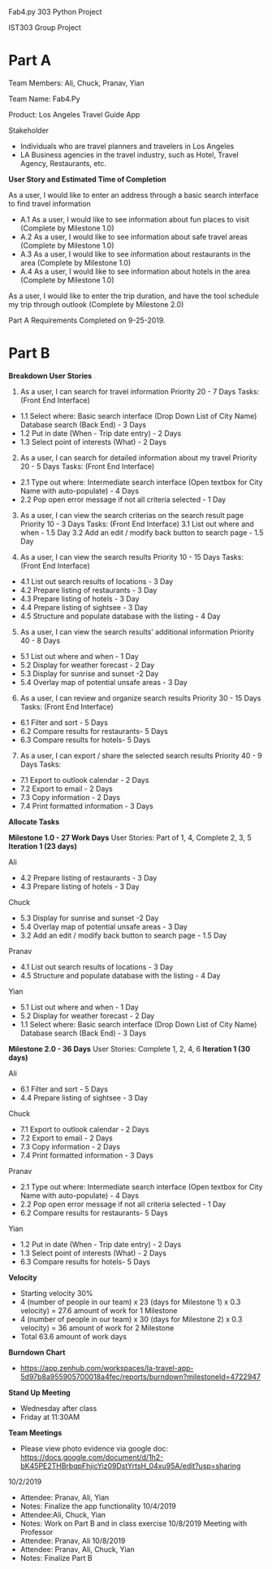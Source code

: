 Fab4.py
303 Python Project

IST303 Group Project
# Part A

Team Members: 
Ali, Chuck, Pranav, Yian

Team Name: 
Fab4.Py

Product: 
Los Angeles Travel Guide App

Stakeholder
* Individuals who are travel planners and travelers in Los Angeles
* LA Business agencies in the travel industry, such as Hotel, Travel Agency, Restaurants, etc.


**User Story and Estimated Time of Completion**

As a user, I would like to enter an  address through a basic search interface to find travel information 
* A.1 As a user, I would like to see information about fun places to visit (Complete by Milestone 1.0)
* A.2 As a user, I would like to see information about safe travel areas (Complete by Milestone 1.0)
* A.3 As a user, I would like to see information about restaurants in the area (Complete by Milestone 1.0)
* A.4 As a user, I would like to see information about hotels in the area (Complete by Milestone 1.0)

As a user, I would like to enter the trip duration, and have the tool schedule my trip through outlook (Complete by Milestone 2.0)

Part A Requirements Completed on 9-25-2019.

# Part B
**Breakdown User Stories**
1) As a user, I can search for travel information
Priority 20 - 7 Days
Tasks: (Front End Interface)
- 1.1 Select where: Basic search interface (Drop Down List of City Name) 
Database search (Back End) - 3 Days
- 1.2 Put in date (When - Trip date entry) - 2 Days
- 1.3 Select point of interests (What) - 2 Days

2) As a user, I can search for detailed information about my travel
Priority 20 - 5 Days
Tasks: (Front End Interface)
- 2.1 Type out where: Intermediate search interface (Open textbox for City Name with auto-populate) - 4 Days
- 2.2 Pop open error message if not all criteria selected - 1 Day

3)  As a user, I can view the search criterias on the search result page
Priority 10 - 3 Days
Tasks: (Front End Interface)
3.1 List out where and when - 1.5 Day
3.2  Add an edit / modify back button to search page - 1.5 Day

4) As a user, I can view the search results
Priority 10 - 15 Days
Tasks: (Front End Interface)
- 4.1 List out search results of locations - 3 Day
- 4.2 Prepare listing of restaurants - 3 Day
- 4.3 Prepare listing of hotels - 3 Day
- 4.4 Prepare listing of sightsee - 3 Day
- 4.5 Structure and populate database with the listing - 4 Day

5) As a user, I can view the search results’ additional information
Priority 40 - 8 Days
- 5.1 List out where and when - 1 Day
- 5.2 Display for weather forecast - 2 Day
- 5.3 Display for sunrise and sunset -2 Day
- 5.4 Overlay map of potential unsafe areas - 3 Day


6) As a user, I can review and organize search results
Priority 30 - 15 Days
Tasks: (Front End Interface)
- 6.1 Filter and sort - 5 Days
- 6.2 Compare results for restaurants- 5 Days
- 6.3 Compare results for hotels- 5 Days


7) As a user, I can export / share the selected search results
Priority 40 - 9 Days
Tasks: 
- 7.1 Export to outlook calendar - 2 Days
- 7.2 Export to email - 2 Days
- 7.3 Copy information - 2 Days
- 7.4 Print formatted information - 3 Days

**Allocate Tasks**

**Milestone 1.0 - 27 Work Days**
User Stories: Part of 1, 4, Complete 2, 3, 5
**Iteration 1 (23  days)**


Ali

- 4.2 Prepare listing of restaurants - 3 Day
- 4.3 Prepare listing of hotels - 3 Day


Chuck

- 5.3 Display for sunrise and sunset -2 Day
- 5.4 Overlay map of potential unsafe areas - 3 Day
- 3.2  Add an edit / modify back button to search page - 1.5 Day


Pranav

- 4.1 List out search results of locations - 3 Day
- 4.5 Structure and populate database with the listing - 4 Day


Yian

- 5.1 List out where and when - 1 Day
- 5.2 Display for weather forecast - 2 Day
- 1.1 Select where: Basic search interface (Drop Down List of City Name) 
Database search (Back End) - 3 Days


**Milestone 2.0 - 36 Days**
User Stories: Complete 1, 2, 4, 6
**Iteration 1 (30  days)**


Ali

- 6.1 Filter and sort - 5 Days
- 4.4 Prepare listing of sightsee - 3 Day


Chuck

- 7.1 Export to outlook calendar - 2 Days
- 7.2 Export to email - 2 Days
- 7.3 Copy information - 2 Days
- 7.4 Print formatted information - 3 Days


Pranav

- 2.1 Type out where: Intermediate search interface (Open textbox for City Name with auto-populate) - 4 Days
- 2.2 Pop open error message if not all criteria selected - 1 Day
- 6.2 Compare results for restaurants- 5 Days


Yian

- 1.2 Put in date (When - Trip date entry) - 2 Days
- 1.3 Select point of interests (What) - 2 Days
- 6.3 Compare results for hotels- 5 Days


**Velocity**

- Starting velocity 30%
- 4 (number of people in our team) x 23 (days for Milestone 1) x 0.3 velocity) = 27.6 amount of work for 1 Milestone
- 4 (number of people in our team) x 30 (days for Milestone 2) x 0.3 velocity) = 36 amount of work for 2 Milestone
- Total 63.6 amount of work days


**Burndown Chart**
- https://app.zenhub.com/workspaces/la-travel-app-5d97b8a955905700018a4fec/reports/burndown?milestoneId=4722947

**Stand Up Meeting**
- Wednesday after class
- Friday at 11:30AM


**Team Meetings** 
- Please view photo evidence via google doc: https://docs.google.com/document/d/1h2-bK45PE2THBrbqpFhjicYiz09DstYrtsH_04xu95A/edit?usp=sharing

10/2/2019 
- Attendee: Pranav, Ali, Yian
- Notes: Finalize the app functionality
10/4/2019
- Attendee:Ali, Chuck, Yian
- Notes:  Work on Part B and in class exercise
10/8/2019 Meeting with Professor
- Attendee: Pranav, Ali
10/8/2019
- Attendee: Pranav, Ali, Chuck, Yian
- Notes: Finalize Part B

